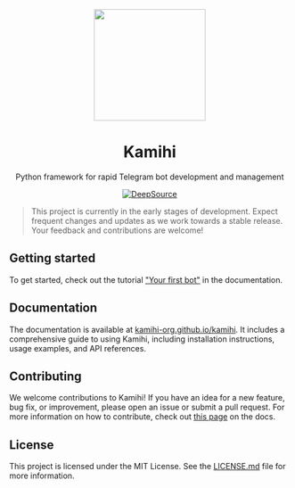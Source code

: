 <div align="center">
  <img src="https://api.iconify.design/flowbite:paper-plane-solid.svg?color=%231520A6" width="200" height="200">
  <h1>Kamihi</h1>
  <p>Python framework for rapid Telegram bot development and management</p>
    <a href="https://app.deepsource.com/gh/kamihi-org/kamihi/" target="_blank"><img alt="DeepSource" title="DeepSource" src="https://app.deepsource.com/gh/kamihi-org/kamihi.svg/?label=code+coverage&show_trend=true&token=kwaI8_0d9vhiFcXDtD29xGrL"/></a>
</div>

> This project is currently in the early stages of development. Expect frequent changes and updates as we work towards a stable release. Your feedback and contributions are welcome!

## Getting started

To get started, check out the tutorial ["Your first bot"](https://kamihi-org.github.io/kamihi/latest/tutorials/your-first-bot/) in the documentation.

## Documentation

The documentation is available at [kamihi-org.github.io/kamihi](https://kamihi-org.github.io/kamihi/latest). It includes a comprehensive guide to using Kamihi, including installation instructions, usage examples, and API references.

## Contributing

We welcome contributions to Kamihi! If you have an idea for a new feature, bug fix, or improvement, please open an 
issue or submit a pull request. For more information on how to contribute, check out [this page](https://kamihi-org.github.io/kamihi/latest/dev/) on the docs.

## License

This project is licensed under the MIT License. See the [LICENSE.md](LICENSE.md) file for more information.

